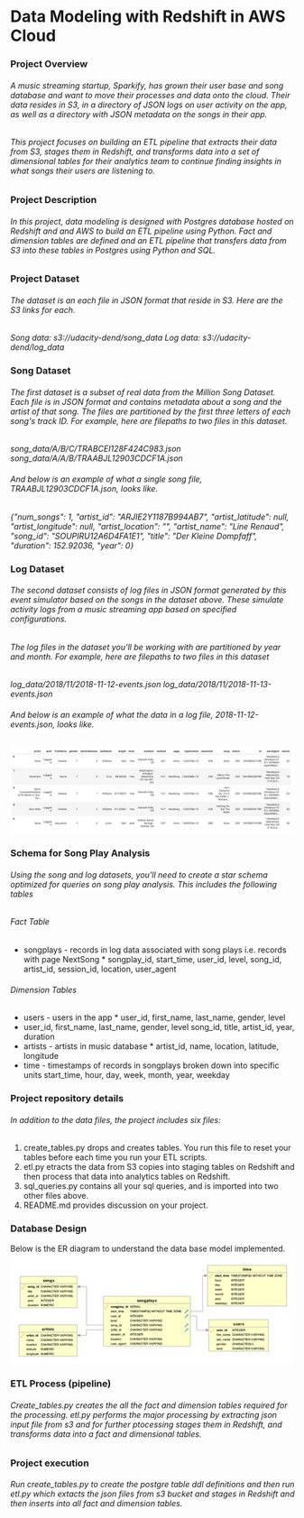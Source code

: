 # Data Modeling with Redshift in AWS Cloud
### Project Overview
###### A music streaming startup, Sparkify, has grown their user base and song database and want to move their processes and data onto the cloud. Their data resides in S3, in a directory of JSON logs on user activity on the app, as well as a directory with JSON metadata on the songs in their app.
###### This project focuses on building an ETL pipeline that extracts their data from S3, stages them in Redshift, and transforms data into a set of dimensional tables  for their analytics team to continue finding insights in what songs their users are listening to. 

### Project Description
###### In this project, data modeling is designed with Postgres database hosted on Redshift and and AWS to build an ETL pipeline using Python. Fact and dimension tables are defined and an ETL pipeline that transfers data from S3 into these tables in Postgres using Python and SQL.

### Project Dataset
###### The  dataset is an each file in JSON format that reside in S3. Here are the S3 links for each.
*Song data: s3://udacity-dend/song_data*
*Log data: s3://udacity-dend/log_data*

### Song Dataset
###### The first dataset is a subset of real data from the Million Song Dataset. Each file is in JSON format and contains metadata about a song and the artist of that song. The files are partitioned by the first three letters of each song's track ID. For example, here are filepaths to two files in this dataset.
*song_data/A/B/C/TRABCEI128F424C983.json*
*song_data/A/A/B/TRAABJL12903CDCF1A.json*
###### And below is an example of what a single song file, TRAABJL12903CDCF1A.json, looks like.
*{"num_songs": 1, "artist_id": "ARJIE2Y1187B994AB7", "artist_latitude": null, "artist_longitude": null, "artist_location": "", "artist_name": "Line Renaud", "song_id": "SOUPIRU12A6D4FA1E1", "title": "Der Kleine Dompfaff", "duration": 152.92036, "year": 0}*
### Log Dataset
###### The second dataset consists of log files in JSON format generated by this event simulator based on the songs in the dataset above. These simulate activity logs from a music streaming app based on specified configurations.
###### The log files in the dataset you'll be working with are partitioned by year and month. For example, here are filepaths to two files in this dataset
*log_data/2018/11/2018-11-12-events.json*
*log_data/2018/11/2018-11-13-events.json*
###### And below is an example of what the data in a log file, 2018-11-12-events.json, looks like.
![Log data format ](/log-data.png)

### Schema for Song Play Analysis
###### Using the song and log datasets, you'll need to create a star schema optimized for queries on song play analysis. This includes the following tables
###### Fact Table
* songplays - records in log data associated with song plays i.e. records with page NextSong
      * songplay_id, start_time, user_id, level, song_id, artist_id, session_id, location, user_agent
###### Dimension Tables
* users - users in the app
      * user_id, first_name, last_name, gender, level
* user_id, first_name, last_name, gender, level
      song_id, title, artist_id, year, duration
* artists - artists in music database
      * artist_id, name, location, latitude, longitude
* time - timestamps of records in songplays broken down into specific units
      start_time, hour, day, week, month, year, weekday

### Project repository details
###### In addition to the data files, the project includes six files:
1. create_tables.py drops and creates tables. You run this file to reset your tables before each time you run your ETL scripts.
2. etl.py etracts the data from S3 copies into staging tables on Redshift and then process that data into analytics tables on Redshift.
5. sql_queries.py contains all your sql queries, and is imported into two other files above.
6. README.md provides discussion on your project.
      
### Database Design
Below is the ER diagram to understand the data base model implemented. 
![Song project ERD](/Song_ERD.png)

### ETL Process (pipeline)
###### Create_tables.py creates the all the fact and dimension tables required for the processing.  etl.py performs the major processing by extracting json input file from s3 and for further ptocessing stages them in Redshift, and transforms data into a fact and dimensional tables.

### Project execution
###### Run create_tables.py to create the postgre table ddl definitions and then run etl.py which extacts the json files from s3 bucket and stages in Redshift and then inserts into all fact and dimension tables. 

